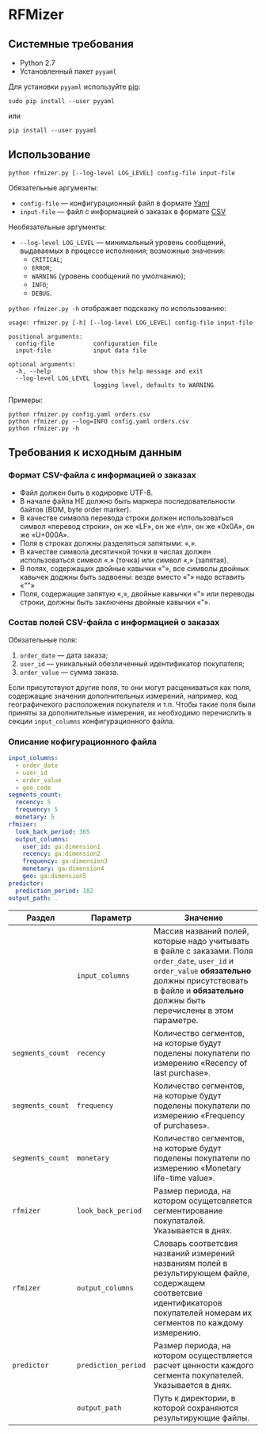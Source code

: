 # RFMizer

## Системные требования

- Python 2.7
- Установленный пакет `pyyaml`

Для установки `pyyaml` используйте [pip](https://pip.pypa.io/en/stable/installing/):

```
sudo pip install --user pyyaml
```

или

```
pip install --user pyyaml
```


## Использование

```
python rfmizer.py [--log-level LOG_LEVEL] config-file input-file
```

Обязательные аргументы:

- `config-file` — конфигурационный файл в формате [Yaml](http://yaml.org/)
- `input-file` — файл с информацией о заказах в формате [CSV](https://tools.ietf.org/html/rfc4180)

Необязательные аргументы:

- `--log-level LOG_LEVEL` — минимальный уровень сообщений, выдаваемых в процессе исполнения; возможные значения:
  - `CRITICAL`;
  - `ERROR`;
  - `WARNING` (уровень сообщений по умолчанию);
  - `INFO`;
  - `DEBUG`. 
  
`python rfmizer.py -h` отображает подсказку по использованию:

```
usage: rfmizer.py [-h] [--log-level LOG_LEVEL] config-file input-file

positional arguments:
  config-file           configuration file
  input-file            input data file

optional arguments:
  -h, --help            show this help message and exit
  --log-level LOG_LEVEL
                        logging level, defaults to WARNING
```

Примеры:

```
python rfmizer.py config.yaml orders.csv
python rfmizer.py --log=INFO config.yaml orders.csv
python rfmizer.py -h
```


## Требования к исходным данным

### Формат CSV-файла с информацией о заказах

- Файл должен быть в кодировке UTF-8.
- В начале файла НЕ должно быть маркера последовательности байтов (BOM, byte order marker).
- В качестве символа перевода строки должен использоваться символ «перевод строки»,
  он же «LF», он же «\n», он же «0x0A», он же «U+000A».
- Поля в строках должны разделяться запятыми: «,».
- В качестве символа десятичной точки в числах должен использоваться символ «.» (точка)
  или символ «,» (запятая).
- В полях, содержащих двойные кавычки «"», все символы двойных кавычек доджны быть задвоены:
  везде вместо «"» надо вставить «""»
- Поля, содержащие запятую «,», двойные кавычки «"» или переводы строки, должны быть заключены 
  двойные кавычки «"».


### Состав полей CSV-файла с информацией о заказах

Обязательные поля:

1. `order_date` — дата заказа;
2. `user_id` — уникальный обезличенный идентификатор покупателя;
3. `order_value` — cумма заказа.

Если присутствуют другие поля, то они могут расцениваться как поля, содержащие значения
дополнительных измерений, например, код географичекого расположения покупателя и т.п. Чтобы такие
поля были приняты за дополнительные измерения, их необходимо перечислить в секции `input_columns`
конфигурационного файла.


### Описание кофигурационного файла

```yaml
input_columns:
  - order_date
  - user_id
  - order_value
  - geo_code
segments_count:
  recency: 5
  frequency: 5
  monetary: 5
rfmizer:
  look_back_period: 365
  output_columns:
    user_id: ga:dimension1
    recency: ga:dimension2
    frequency: ga:dimension3
    monetary: ga:dimension4
    geo: ga:dimension5
predictor:
  prediction_period: 182
output_path: .
```

| Раздел | Параметр | Значение |
|---|---|---|
| | `input_columns` | Массив названий полей, которые надо учитывать в файле с заказами. Поля `order_date`, `user_id` и `order_value` **обязательно** должны присутствовать в файле и **обязательно** должны быть перечислены в этом параметре. |
| `segments_count` | `recency` | Количество сегментов, на которые будут поделены покупатели по измерению «Recency of last purchase». |
| `segments_count` | `frequency` | Количество сегментов, на которые будут поделены покупатели по измерению «Frequency of purchases». |
| `segments_count` | `monetary` | Количество сегментов, на которые будут поделены покупатели по измерению «Monetary life-time value». |
| `rfmizer` | `look_back_period` | Размер периода, на котором осущетсвляется сегментирование покупаталей. Указывается в днях. |
| `rfmizer` | `output_columns` | Словарь соответсвия названий измерений названиям полей в результирующем файле, содержащем соответсвие идентификаторов покупателей номерам их сегментов по каждому измерению. |
| `predictor` | `prediction_period` | Размер периода, на котором осуществляется расчет ценности каждого сегмента покупателей. Указывается в днях. |
| | `output_path` | Путь к директории, в которой сохраняются результирующие файлы. |
